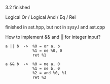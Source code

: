 3.2 finished

Logical Or / Logical And / Eq / Rel

finished in ast.hpp, but not in sysy.l and ast.cpp

How to implement && and || for integer input?

    a || b  ->  %0 = or a, b
                %1 = ne %0, 0
                ret %1

    a && b  ->  %0 = ne a, 0
                %1 = ne b, 0
                %2 = and %0, %1
                ret %2